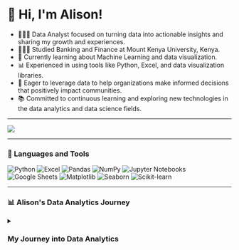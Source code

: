 # 👋 Hi, I'm Alison!

- 👩🏻‍💻 Data Analyst focused on turning data into actionable insights and sharing my growth and experiences.<br/>
- 👩🏻‍🎓 Studied Banking and Finance at Mount Kenya University, Kenya.<br/>
- 💭 Currently learning about Machine Learning and data visualization.<br/>
- 📊 Experienced in using tools like Python, Excel, and data visualization libraries.<br/>
- 🚀 Eager to leverage data to help organizations make informed decisions that positively impact communities.<br/>
- 📚 Committed to continuous learning and exploring new technologies in the data analytics and data science fields.<br/>


---

<!-- GitHub stats from https://github.com/anuraghazra/github-readme-stats -->
![](https://github-readme-stats.vercel.app/api?username=SatAlison&theme=radical&hide_border=false&include_all_commits=true&count_private=true)<br/>

---
### 🧰 Languages and Tools

![Python](https://img.shields.io/badge/python-3670A0?style=for-the-badge&logo=python&logoColor=ffdd54)
![Excel](https://img.shields.io/badge/Excel-217346?style=for-the-badge&logo=microsoft-excel&logoColor=white)
![Pandas](https://img.shields.io/badge/Pandas-150458?style=for-the-badge&logo=pandas&logoColor=white)
![NumPy](https://img.shields.io/badge/NumPy-013243?style=for-the-badge&logo=numpy&logoColor=white)
![Jupyter Notebooks](https://img.shields.io/badge/Jupyter-F37626?style=for-the-badge&logo=jupyter&logoColor=white)
![Google Sheets](https://img.shields.io/badge/Google%20Sheets-34A853?style=for-the-badge&logo=google-sheets&logoColor=white)
![Matplotlib](https://img.shields.io/badge/Matplotlib-0C4B33?style=for-the-badge&logo=matplotlib&logoColor=white)
![Seaborn](https://img.shields.io/badge/Seaborn-4C4C4C?style=for-the-badge&logoColor=white)
![Scikit-learn](https://img.shields.io/badge/Scikit--learn-F7931E?style=for-the-badge&logo=scikit-learn&logoColor=white)

---

### 📊 Alison's Data Analytics Journey

<details>
 <summary><h3>My Journey into Data Analytics</h3></summary>

My journey into data analytics started when I noticed how quickly the world was moving toward technology. I wanted to blend my finance background with this new wave of tech to create something more powerful—something that could help organizations and even countries make better decisions and improve communities. 

I'm especially passionate about promoting digital literacy and economic development in Burundi, and data analytics felt like the perfect way to make that happen. With each new skill I learn, whether it’s Python or data visualization, I’m more excited about using data to uncover insights that can really make a difference. 

This journey is just getting started, but I’m eager to continue learning and find new ways to use data for good.
</details>
